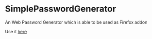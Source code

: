 # SimplePasswordGenerator
An Web Password Generator which is able to be used as Firefox addon

Use it [here](https://aureumapes.github.io/SimplePasswordGenerator/popout.html)
